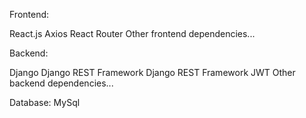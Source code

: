 Frontend:

React.js
Axios
React Router
Other frontend dependencies...


Backend:

Django
Django REST Framework
Django REST Framework JWT
Other backend dependencies...

Database:
 MySql 
